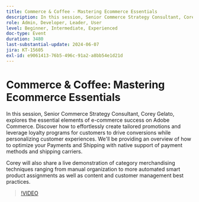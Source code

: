 ```yaml
---
title: Commerce & Coffee - Mastering Ecommerce Essentials
description: In this session, Senior Commerce Strategy Consultant, Corey Gelato, explores the essential elements of e-commerce success on Adobe Commerce. Discover how to effortlessly create tailored promotions and leverage loyalty programs for customers to drive conversions while personalizing customer experiences. We'll be providing an overview of how to optimize your Payments and Shipping with native support of payment methods and shipping carriers. Corey will also share a live demonstration of category merchandising techniques ranging from manual organization to more automated smart product assignments as well as content and customer management best practices.
role: Admin, Developer, Leader, User
level: Beginner, Intermediate, Experienced
doc-type: Event
duration: 3480
last-substantial-update: 2024-06-07
jira: KT-15605
exl-id: e9061413-76b5-496c-91a2-a8bb54e1d21d
---
```

# Commerce & Coffee: Mastering Ecommerce Essentials

In this session, Senior Commerce Strategy Consultant, Corey Gelato, explores the essential elements of e-commerce success on Adobe Commerce. Discover how to effortlessly create tailored promotions and leverage loyalty programs for customers to drive conversions while personalizing customer experiences. We'll be providing an overview of how to optimize your Payments and Shipping with native support of payment methods and shipping carriers. 

Corey will also share a live demonstration of category merchandising techniques ranging from manual organization to more automated smart product assignments as well as content and customer management best practices.

>[!VIDEO](https://video.tv.adobe.com/v/3429437/?learn=on)
